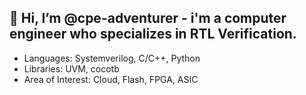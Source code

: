 👋 Hi, I’m @cpe-adventurer - i'm a computer engineer who specializes in RTL Verification.
  -
  - Languages: Systemverilog, C/C++, Python
  - Libraries: UVM, cocotb
  - Area of Interest: Cloud, Flash, FPGA, ASIC

<!---
cpe-adventurer/cpe-adventurer is a ✨ special ✨ repository because its `README.md` (this file) appears on your GitHub profile.
You can click the Preview link to take a look at your changes.
--->
